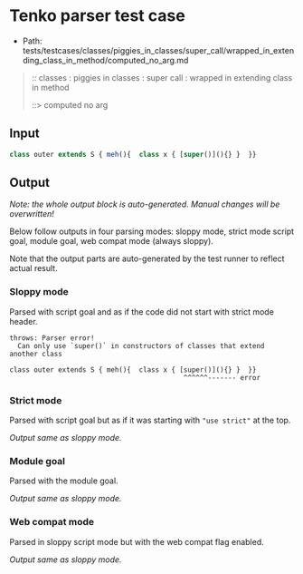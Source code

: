 # Tenko parser test case

- Path: tests/testcases/classes/piggies_in_classes/super_call/wrapped_in_extending_class_in_method/computed_no_arg.md

> :: classes : piggies in classes : super call : wrapped in extending class in method
>
> ::> computed no arg

## Input

`````js
class outer extends S { meh(){  class x { [super()](){} }  }}
`````

## Output

_Note: the whole output block is auto-generated. Manual changes will be overwritten!_

Below follow outputs in four parsing modes: sloppy mode, strict mode script goal, module goal, web compat mode (always sloppy).

Note that the output parts are auto-generated by the test runner to reflect actual result.

### Sloppy mode

Parsed with script goal and as if the code did not start with strict mode header.

`````
throws: Parser error!
  Can only use `super()` in constructors of classes that extend another class

class outer extends S { meh(){  class x { [super()](){} }  }}
                                           ^^^^^^------- error
`````

### Strict mode

Parsed with script goal but as if it was starting with `"use strict"` at the top.

_Output same as sloppy mode._

### Module goal

Parsed with the module goal.

_Output same as sloppy mode._

### Web compat mode

Parsed in sloppy script mode but with the web compat flag enabled.

_Output same as sloppy mode._
